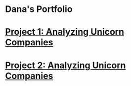 # Dana's Portfolio

# [Project 1: Analyzing Unicorn Companies](https://github.com/datadanacreate/Analyzing-Unicorn-Companies-Project-SQL.git)

# [Project 2: Analyzing Unicorn Companies](https://github.com/datadanacreate/Analyzing-Unicorn-Companies-Project-SQL.git)
